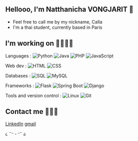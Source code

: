 ## Hellooo, I'm Natthanicha VONGJARIT 🎀

- Feel free to call me by my nickname, Calla
- I'm a thai student, currently based in Paris

## I'm working on 👩🏻‍💻✨

Languages : 
![Python](https://img.shields.io/badge/Python-%233776AB.svg?style=flat-square&logo=python&logoColor=white)  ![Java](https://img.shields.io/badge/Java-%23F7DF1E.svg?style=flat-square&logo=java&logoColor=black)  ![PHP](https://img.shields.io/badge/PHP-%23777BB4.svg?style=flat-square&logo=php&logoColor=white)  ![JavaScript](https://img.shields.io/badge/JavaScript-%23F7DF1E.svg?style=flat-square&logo=javascript&logoColor=black)  

Web dev :
![HTML](https://img.shields.io/badge/HTML-%23E34F26.svg?style=flat-square&logo=html5&logoColor=white)  ![CSS](https://img.shields.io/badge/CSS-%231572B6.svg?style=flat-square&logo=css3&logoColor=white)  

Databases :
![SQL](https://img.shields.io/badge/SQL-%23008080.svg?style=flat-square&logo=mysql&logoColor=white)  ![MySQL](https://img.shields.io/badge/MySQL-%234479A1.svg?style=flat-square&logo=mysql&logoColor=white)  

Frameworks :
![Flask](https://img.shields.io/badge/Flask-%23000.svg?style=flat-square&logo=flask&logoColor=white)  ![Spring Boot](https://img.shields.io/badge/Spring_Boot-%236DB33F.svg?style=flat-square&logo=spring-boot&logoColor=white)  ![Django](https://img.shields.io/badge/Django-%23092E20.svg?style=flat-square&logo=django&logoColor=white)

Tools and version control :
![Linux](https://img.shields.io/badge/Linux-%23FCC624.svg?style=flat-square&logo=linux&logoColor=black)  ![Git](https://img.shields.io/badge/Git-%23F05032.svg?style=flat-square&logo=git&logoColor=white)  

## Contact me 🧚🏻‍♀️ 
[LinkedIn](www.linkedin.com/in/natthanicha-vongjarit-7029b327a) [gmail](calla2547@gmail.com)


૮ ˶ᵔ ᵕ ᵔ˶ ა

